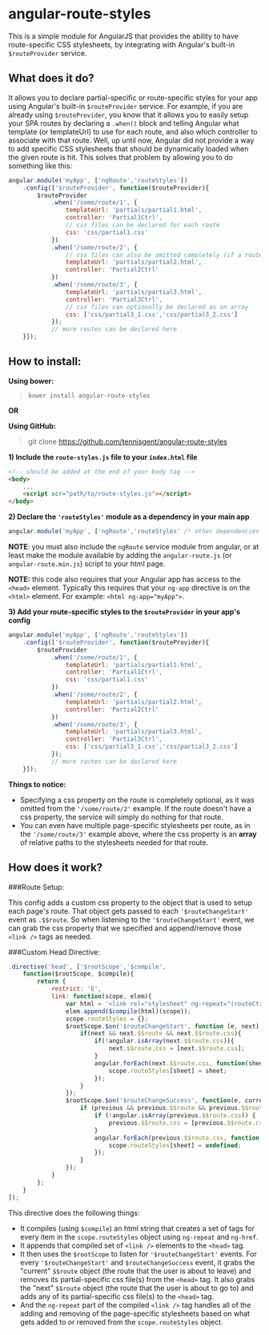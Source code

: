 angular-route-styles
====================

This is a simple module for AngularJS that provides the ability to have route-specific CSS stylesheets, by integrating with Angular's built-in `$routeProvider` service.

What does it do?
---------------

It allows you to declare partial-specific or route-specific styles for your app using
Angular's built-in `$routeProvider` service.  For example, if you are already using
`$routeProvider`, you know that it allows you to easily setup your SPA routes by declaring
a `.when()` block and telling Angular what template (or templateUrl) to use for each
route, and also which controller to associate with that route.  Well, up until now, Angular
did not provide a way to add specific CSS stylesheets that should be dynamically loaded
when the given route is hit.  This solves that problem by allowing you to do something like this:

```javascript
angular.module('myApp', ['ngRoute','routeStyles'])
    .config(['$routeProvider', function($routeProvider){
        $routeProvider
            .when('/some/route/1', {
                templateUrl: 'partials/partial1.html', 
                controller: 'Partial1Ctrl',
                // css files can be declared for each route
                css: 'css/partial1.css'
            })
            .when('/some/route/2', {
                // css files can also be omitted completely (if a route does not need them)
                templateUrl: 'partials/partial2.html',
                controller: 'Partial2Ctrl'
            })
            .when('/some/route/3', {
                templateUrl: 'partials/partial3.html',
                controller: 'Partial3Ctrl',
                // css files can optionally be declared as an array
                css: ['css/partial3_1.css','css/partial3_2.css']
            });
            // more routes can be declared here
    }]);
```

How to install:
---------------

**Using bower:**
> `bower install angular-route-styles`

**OR**

**Using GitHub:**
> git clone https://github.com/tennisgent/angular-route-styles

**1) Include the `route-styles.js` file to your `index.html` file**

```html
<!-- should be added at the end of your body tag -->
<body>
    ...
    <script scr="path/to/route-styles.js"></script>
</body>
```

**2) Declare the `'routeStyles'` module as a dependency in your main app**

```javascript
angular.module('myApp', ['ngRoute','routeStyles' /* other dependencies here */]);
```
**NOTE**: you must also include the `ngRoute` service module from angular, or at least make the
module available by adding the `angular-route.js` (or `angular-route.min.js`) script
to your html page.

**NOTE:** this code also requires that your Angular app has access to the `<head>` element.  Typically this
requires that your `ng-app` directive is on the `<html>` element.  For example: `<html ng-app="myApp">`.

**3) Add your route-specific styles to the `$routeProvider` in your app's config**

```javascript
angular.module('myApp', ['ngRoute','routeStyles'])
    .config(['$routeProvider', function($routeProvider){
        $routeProvider
            .when('/some/route/1', {
                templateUrl: 'partials/partial1.html', 
                controller: 'Partial1Ctrl',
                css: 'css/partial1.css'
            })
            .when('/some/route/2', {
                templateUrl: 'partials/partial2.html',
                controller: 'Partial2Ctrl'
            })
            .when('/some/route/3', {
                templateUrl: 'partials/partial3.html',
                controller: 'Partial3Ctrl',
                css: ['css/partial3_1.css','css/partial3_2.css']
            });
            // more routes can be declared here
    }]);
```
**Things to notice:**
* Specifying a css property on the route is completely optional, as it was omitted from the `'/some/route/2'` example. If the route doesn't have a css property, the service will simply do nothing for that route.
* You can even have multiple page-specific stylesheets per route, as in the `'/some/route/3'` example above, where the css property is an **array** of relative paths to the stylesheets needed for that route.


How does it work?
-----------------
###Route Setup:

This config adds a custom css property to the object that is used to setup each page's route. That object gets passed to each `'$routeChangeStart'` event as `.$$route`. So when listening to the `'$routeChangeStart'` event, we can grab the css property that we specified and append/remove those `<link />` tags as needed.

###Custom Head Directive:

```javascript
.directive('head', ['$rootScope','$compile',
    function($rootScope, $compile){
        return {
            restrict: 'E',
            link: function(scope, elem){
                var html = '<link rel="stylesheet" ng-repeat="(routeCtrl, cssUrl) in routeStyles" ng-href="{{cssUrl}}" >';
                elem.append($compile(html)(scope));
                scope.routeStyles = {};
                $rootScope.$on('$routeChangeStart', function (e, next) {
                    if(next && next.$$route && next.$$route.css){
                        if(!angular.isArray(next.$$route.css)){
                            next.$$route.css = [next.$$route.css];
                        }
                        angular.forEach(next.$$route.css, function(sheet){
                            scope.routeStyles[sheet] = sheet;
                        });
                    }
                });
                $rootScope.$on('$routeChangeSuccess', function(e, current, previous) {
                    if (previous && previous.$$route && previous.$$route.css) {
                        if (!angular.isArray(previous.$$route.css)) {
                            previous.$$route.css = [previous.$$route.css];
                        }
                        angular.forEach(previous.$$route.css, function (sheet) {
                            scope.routeStyles[sheet] = undefined;
                        });
                    }
                });
            }
        };
    }
]);
```

This directive does the following things:

* It compiles (using `$compile`) an html string that creates a set of <link /> tags for every item in the `scope.routeStyles` object using `ng-repeat` and `ng-href`.
* It appends that compiled set of `<link />` elements to the `<head>` tag.
* It then uses the `$rootScope` to listen for `'$routeChangeStart'` events. For every `'$routeChangeStart'` and `$routeChangeSuccess` event, it grabs the "current" `$$route` object (the route that the user is about to leave) and removes its partial-specific css file(s) from the `<head>` tag. It also grabs the "next" `$$route` object (the route that the user is about to go to) and adds any of its partial-specific css file(s) to the `<head>` tag.
* And the `ng-repeat` part of the compiled `<link />` tag handles all of the adding and removing of the page-specific stylesheets based on what gets added to or removed from the `scope.routeStyles` object.
